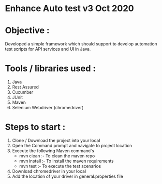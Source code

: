 # Enhance Auto test v3 Oct 2020
# Objective : 
Developed a simple framework which should support to develop automation test scripts for API services and UI in Java. 

# Tools / libraries used :

1. Java
2. Rest Assured
3. Cucumber
4. JUnit
5. Maven
6. Selenium Webdriver (chromedriver)


# Steps to start :

1. Clone / Download the project into your local
2. Open the Command prompt and navigate to project location
3. Execute the following Maven command's
    - mvn clean :- To clean the maven repo
    - mvn install :- To install the maven requirements 
    - mvn test :- To execute the test scenarios
4. Download chromedriver in your local
5. Add the location of your driver in general.properties file
